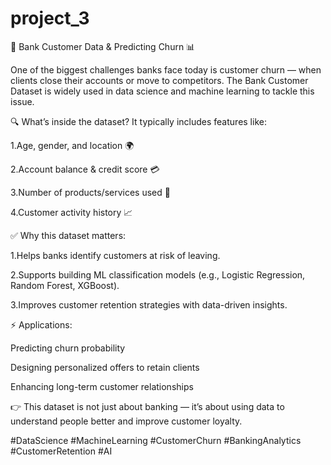 # project_3
🏦 Bank Customer Data &amp; Predicting Churn 📊

One of the biggest challenges banks face today is customer churn — when clients close their accounts or move to competitors. The Bank Customer Dataset is widely used in data science and machine learning to tackle this issue.

🔍 What’s inside the dataset?
It typically includes features like:

1.Age, gender, and location 🌍

2.Account balance & credit score 💳

3.Number of products/services used 📑

4.Customer activity history 📈

✅ Why this dataset matters:

1.Helps banks identify customers at risk of leaving.

2.Supports building ML classification models (e.g., Logistic Regression, Random Forest, XGBoost).

3.Improves customer retention strategies with data-driven insights.

⚡ Applications:

Predicting churn probability

Designing personalized offers to retain clients

Enhancing long-term customer relationships

👉 This dataset is not just about banking — it’s about using data to understand people better and improve customer loyalty.

#DataScience #MachineLearning #CustomerChurn #BankingAnalytics #CustomerRetention #AI
